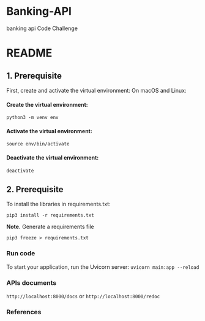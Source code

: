 # Banking-API
banking api Code Challenge

# README #

## 1. Prerequisite

First, create and activate the virtual environment: On macOS and Linux:
#### Create the virtual environment:

```python3 -m venv env```

#### Activate the virtual environment:

```source env/bin/activate```

#### Deactivate the virtual environment:

```deactivate```

## 2. Prerequisite
To install the libraries in requirements.txt:

```pip3 install -r requirements.txt```


**Note.** Generate a requirements file

```pip3 freeze > requirements.txt```

### Run code
To start your application, run the Uvicorn server: ``` uvicorn main:app --reload  ```

### APIs documents
``` http://localhost:8000/docs ```
or
``` http://localhost:8000/redoc ```

### References

